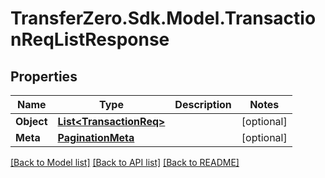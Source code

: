 
# TransferZero.Sdk.Model.TransactionReqListResponse

## Properties

Name | Type | Description | Notes
------------ | ------------- | ------------- | -------------
**Object** | [**List&lt;TransactionReq&gt;**](TransactionReq.md) |  | [optional] 
**Meta** | [**PaginationMeta**](PaginationMeta.md) |  | [optional] 

[[Back to Model list]](../README.md#documentation-for-models)
[[Back to API list]](../README.md#documentation-for-api-endpoints)
[[Back to README]](../README.md)


